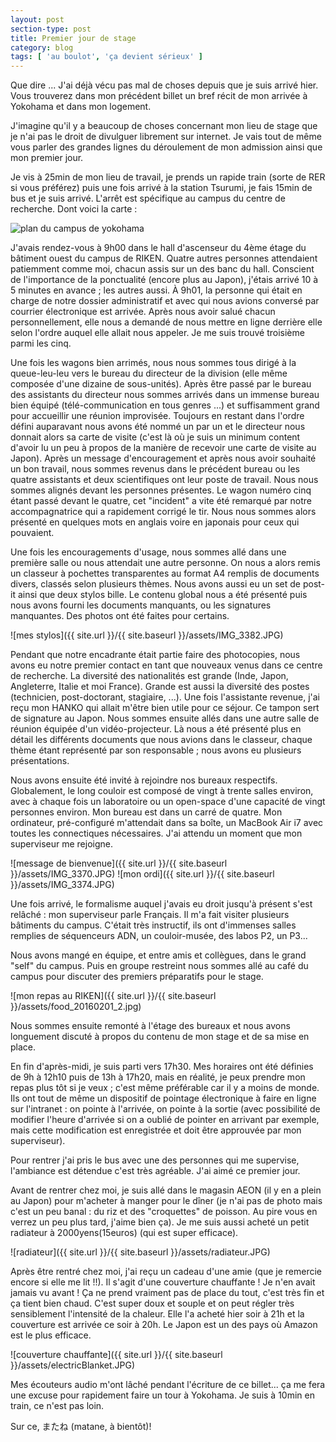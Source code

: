 ```yaml
---
layout: post
section-type: post
title: Premier jour de stage
category: blog
tags: [ 'au boulot', 'ça devient sérieux' ]
---
```


Que dire ... J'ai déjà vécu pas mal de choses depuis que je suis arrivé hier. Vous trouverez dans mon précédent billet un bref récit de mon arrivée à Yokohama et dans mon logement.

J'imagine qu'il y a beaucoup de choses concernant mon lieu de stage que je n'ai pas le droit de divulguer librement sur internet. Je vais tout de même vous parler des grandes lignes du déroulement de mon admission ainsi que mon premier jour.

Je vis à 25min de mon lieu de travail, je prends un rapide train (sorte de RER si vous préférez) puis une fois arrivé à la station Tsurumi, je fais 15min de bus et je suis arrivé. L'arrêt est spécifique au campus du centre de recherche. Dont voici la carte :

![plan du campus de yokohama](http://www.osc.riken.jp/english/outline/access/img/map01.gif)

J'avais rendez-vous à 9h00 dans le hall d'ascenseur du 4ème étage du bâtiment ouest du campus de RIKEN. Quatre autres personnes attendaient patiemment comme moi, chacun assis sur un des banc du hall. Conscient de l'importance de la ponctualité (encore plus au Japon), j'étais arrivé 10 à 5 minutes en avance ; les autres aussi. À 9h01, la personne qui était en charge de notre dossier administratif et avec qui nous avions conversé par courrier électronique est arrivée. Après nous avoir salué chacun personnellement, elle nous a demandé de nous mettre en ligne derrière elle selon l'ordre auquel elle allait nous appeler.  Je me suis trouvé troisième parmi les cinq.

Une fois les wagons bien arrimés, nous nous sommes tous dirigé à la queue-leu-leu vers le bureau du directeur de la division (elle même composée d'une dizaine de sous-unités). Après être passé par le bureau des assistants du directeur nous sommes arrivés dans un immense bureau bien équipé (télé-communication en tous genres ...) et suffisamment grand pour accueillir une réunion improvisée. Toujours en restant dans l'ordre défini auparavant nous avons été nommé un par un et le directeur nous donnait alors sa carte de visite (c'est là où je suis un minimum content d'avoir lu un peu à propos de la manière de recevoir une carte de visite au Japon). Après un message d'encouragement et après nous avoir souhaité un bon travail, nous sommes revenus dans le précédent bureau ou les quatre assistants et deux scientifiques ont leur poste de travail. Nous nous sommes alignés devant les personnes présentes. Le wagon numéro cinq étant passé devant le quatre, cet "incident" a vite été remarqué par notre accompagnatrice qui a rapidement corrigé le tir. Nous nous sommes alors présenté en quelques mots en anglais voire en japonais pour ceux qui pouvaient.

Une fois les encouragements d'usage, nous sommes allé dans une première salle ou nous attendait une autre personne. On nous a alors remis un classeur à pochettes transparentes au format A4 remplis de documents divers, classés selon plusieurs thèmes. Nous avons aussi eu un set de post-it ainsi que deux stylos bille. Le contenu global nous a été présenté puis nous avons fourni les documents manquants, ou les signatures manquantes. Des photos ont été faites pour certains.

![mes stylos]({{ site.url }}/{{ site.baseurl }}/assets/IMG_3382.JPG)

Pendant que notre encadrante était partie faire des photocopies, nous avons eu notre premier contact en tant que nouveaux venus dans ce centre de recherche. La diversité des nationalités est grande (Inde, Japon, Angleterre, Italie et moi France).  Grande est aussi la diversité des postes (technicien, post-doctorant, stagiaire, ...). Une fois l'assistante revenue, j'ai reçu mon HANKO qui allait m'être bien utile pour ce séjour. Ce tampon sert de signature au Japon. Nous sommes ensuite allés dans une autre salle de réunion équipée d'un vidéo-projecteur. Là nous a été présenté plus en détail les différents documents que nous avions dans le classeur, chaque thème étant représenté par son responsable ; nous avons eu plusieurs présentations.

Nous avons ensuite été invité à rejoindre nos bureaux respectifs. Globalement, le long couloir est composé de vingt à trente salles environ, avec à chaque fois un laboratoire ou un open-space d'une capacité de vingt personnes environ. Mon bureau est dans un carré de quatre. Mon ordinateur, pré-configuré m'attendait dans sa boîte, un MacBook Air i7 avec toutes les connectiques nécessaires. J'ai attendu un moment que mon superviseur me rejoigne.

![message de bienvenue]({{ site.url }}/{{ site.baseurl }}/assets/IMG_3370.JPG)
![mon ordi]({{ site.url }}/{{ site.baseurl }}/assets/IMG_3374.JPG)

Une fois arrivé, le formalisme auquel j'avais eu droit jusqu'à présent s'est relâché : mon superviseur parle Français. Il m'a fait visiter plusieurs bâtiments du campus. C'était très instructif, ils ont d'immenses salles remplies de séquenceurs ADN, un couloir-musée, des labos P2, un P3...

Nous avons mangé en équipe, et entre amis et collègues, dans le grand "self" du campus. Puis en groupe restreint nous sommes allé au café du campus pour discuter des premiers préparatifs pour le stage.

![mon repas au RIKEN]({{ site.url }}/{{ site.baseurl }}/assets/food_20160201_2.jpg)

Nous sommes ensuite remonté à l'étage des bureaux et nous avons longuement discuté à propos du contenu de mon stage et de sa mise en place.

En fin d'après-midi, je suis parti vers 17h30. Mes horaires ont été définies de 9h à 12h10 puis de 13h à 17h20, mais en réalité, je peux prendre mon repas plus tôt si je veux ; c'est même préférable car il y a moins de monde. Ils ont tout de même un dispositif de pointage électronique à faire en ligne sur l'intranet : on pointe à l'arrivée, on pointe à la sortie (avec possibilité de modifier l'heure d'arrivée si on a oublié de pointer en arrivant par exemple, mais cette modification est enregistrée et doit être approuvée par mon superviseur).

Pour rentrer j'ai pris le bus avec une des personnes qui me supervise, l'ambiance est détendue c'est très agréable. J'ai aimé ce premier jour.

Avant de rentrer chez moi, je suis allé dans le magasin AEON (il y en a plein au Japon) pour m'acheter à manger pour le dîner (je n'ai pas de photo mais c'est un peu banal : du riz et des "croquettes" de poisson. Au pire vous en verrez un peu plus tard, j'aime bien ça). Je me suis aussi acheté un petit radiateur à 2000yens(15euros) (qui est super efficace).

![radiateur]({{ site.url }}/{{ site.baseurl }}/assets/radiateur.JPG)

Après être rentré chez moi, j'ai reçu un cadeau d'une amie (que je remercie encore si elle me lit !!). Il s'agit d'une couverture chauffante ! Je n'en avait jamais vu avant ! Ça ne prend vraiment pas de place du tout, c'est très fin et ça tient bien chaud. C'est super doux et souple et on peut régler très sensiblement l'intensité de la chaleur. Elle l'a acheté hier soir à 21h et la couverture est arrivée ce soir à 20h. Le Japon est un des pays où Amazon est le plus efficace.

![couverture chauffante]({{ site.url }}/{{ site.baseurl }}/assets/electricBlanket.JPG)

 Mes écouteurs audio m'ont lâché pendant l'écriture de ce billet... ça me fera une excuse pour rapidement faire un tour à Yokohama. Je suis à 10min en train, ce n'est pas loin.

Sur ce, またね (matane, à bientôt)!



